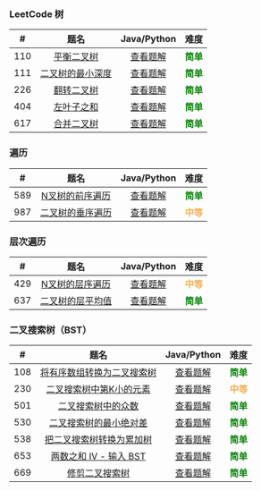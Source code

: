 ### LeetCode 树

|  #   |                             题名                             |                   Java/Python                   |                   难度                    |
| :--: | :----------------------------------------------------------: | :---------------------------------------------: | :---------------------------------------: |
| 110  | [平衡二叉树](https://leetcode-cn.com/problems/balanced-binary-tree/) |     [查看题解](110-balanced-binary-tree.md)     | <strong style="color:green">简单</strong> |
| 111  | [二叉树的最小深度](https://leetcode-cn.com/problems/minimum-depth-of-binary-tree/) | [查看题解](111-minimum-depth-of-binary-tree.md) | <strong style="color:green">简单</strong> |
| 226  | [翻转二叉树](https://leetcode-cn.com/problems/invert-binary-tree/) |      [查看题解](226-invert-binary-tree.md)      | <strong style="color:green">简单</strong> |
| 404  | [左叶子之和](https://leetcode-cn.com/problems/sum-of-left-leaves/) |      [查看题解](404-sum-of-left-leaves.md)      | <strong style="color:green">简单</strong> |
| 617  | [合并二叉树](https://leetcode-cn.com/problems/merge-two-binary-trees/) |    [查看题解](617-merge-two-binary-trees.md)    | <strong style="color:green">简单</strong> |

### 遍历


|  #   |                             题名                             |                         Java/Python                          |                    难度                     |
| :--: | :----------------------------------------------------------: | :----------------------------------------------------------: | :-----------------------------------------: |
| 589  | [N叉树的前序遍历](https://leetcode-cn.com/problems/n-ary-tree-preorder-traversal/) |       [查看题解](589-n-ary-tree-preorder-traversal.md)       |  <strong style="color:green">简单</strong>  |
| 987  | [二叉树的垂序遍历](https://leetcode-cn.com/problems/vertical-order-traversal-of-a-binary-tree/) | [查看题解](987-vertical-order-traversal-of-a-binary-tree.md) | <strong style="color:#f0ad4e">中等</strong> |

### 层次遍历

|  #   |                             题名                             |                     Java/Python                     |                    难度                     |
| :--: | :----------------------------------------------------------: | :-------------------------------------------------: | :-----------------------------------------: |
| 429  | [N叉树的层序遍历](https://leetcode-cn.com/problems/n-ary-tree-level-order-traversal/) | [查看题解](429-n-ary-tree-level-order-traversal.md) | <strong style="color:#f0ad4e">中等</strong> |
| 637  | [二叉树的层平均值](https://leetcode-cn.com/problems/average-of-levels-in-binary-tree/) | [查看题解](637-average-of-levels-in-binary-tree.md) |  <strong style="color:green">简单</strong>  |

### 二叉搜索树（BST）

|  #   |                             题名                             |                         Java/Python                          |                    难度                     |
| :--: | :----------------------------------------------------------: | :----------------------------------------------------------: | :-----------------------------------------: |
| 108  | [将有序数组转换为二叉搜索树](https://leetcode-cn.com/problems/convert-sorted-array-to-binary-search-tree/) | [查看题解](108-convert-sorted-array-to-binary-search-tree.md) |  <strong style="color:green">简单</strong>  |
| 230  | [二叉搜索树中第K小的元素](https://leetcode-cn.com/problems/kth-smallest-element-in-a-bst/) |       [查看题解](230-kth-smallest-element-in-a-bst.md)       | <strong style="color:#f0ad4e">中等</strong> |
| 501  | [二叉搜索树中的众数](https://leetcode-cn.com/problems/find-mode-in-binary-search-tree/) |      [查看题解](501-find-mode-in-binary-search-tree.md)      |  <strong style="color:green">简单</strong>  |
| 530  | [二叉搜索树的最小绝对差](https://leetcode-cn.com/problems/minimum-absolute-difference-in-bst/) |    [查看题解](530-minimum-absolute-difference-in-bst.md)     |  <strong style="color:green">简单</strong>  |
| 538  | [把二叉搜索树转换为累加树](https://leetcode-cn.com/problems/convert-bst-to-greater-tree/) |        [查看题解](538-convert-bst-to-greater-tree.md)        |  <strong style="color:green">简单</strong>  |
| 653  | [两数之和 IV - 输入 BST](https://leetcode-cn.com/problems/two-sum-iv-input-is-a-bst/) |         [查看题解](653-two-sum-iv-input-is-a-bst.md)         |  <strong style="color:green">简单</strong>  |
| 669  | [修剪二叉搜索树](https://leetcode-cn.com/problems/trim-a-binary-search-tree/) |         [查看题解](669-trim-a-binary-search-tree.md)         |  <strong style="color:green">简单</strong>  |

